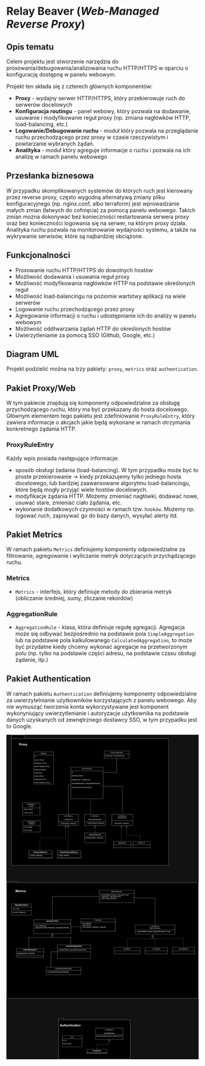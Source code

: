 # Relay Beaver (_Web-Managed Reverse Proxy_)

## Opis tematu

Celem projektu jest stworzenie narzędzia do proxowania/debugowania/analizowania ruchu HTTP/HTTPS
w oparciu o konfigurację dostępną w panelu webowym.

Projekt ten składa się z czterech głównych komponentów:

- **Proxy** - wydajny serwer HTTP/HTTPS, który przekierowuje ruch do serwerów docelowych
- **Konfiguracja routingu** - panel webowy, który pozwala na dodawanie, usuwanie i modyfikowanie reguł proxy
  (np. zmiana nagłówków HTTP, load-balancing, etc.)
- **Logowanie/Debugowanie ruchu** - moduł który pozwala na przeglądanie ruchu przechodzącego
  przez proxy w czasie rzeczywistym i powtarzanie wybranych żądań.
- **Analityka** - moduł który agreguje informacje o ruchu i pozwala na ich analizę w ramach panelu webowego

## Przesłanka biznesowa

W przypadku skomplikowanych systemów do których ruch jest kierowany przez reverse proxy,
często wygodną alternatywą zmiany pliku konfiguracyjnego (np. nginx.conf, albo terraform) jest
wprowadzanie małych zmian (łatwych do cofnięcia) za pomocą panelu webowego. Takich
zmian można dokonywać bez konieczności restartowania serwera proxy oraz bez konieczności
logowania się na serwer, na którym proxy działa.
Analityka ruchu pozwala na monitorowanie wydajności systemu, a także na wykrywanie
serwisów, które są najbardziej obciążone.

## Funkcjonalności

- Proxowanie ruchu HTTP/HTTPS do dowolnych hostów
- Możliwość dodawania i usuwania reguł proxy
- Możliwość modyfikowania nagłówków HTTP na podstawie określonych reguł
- Możliwość load-balancingu na poziomie wartstwy aplikacji na wiele serwerów
- Logowanie ruchu przechodzącego przez proxy
- Agregowanie informacji o ruchu i udostępnianie ich do analizy w panelu webowym
- Możliwość oddtwarzania żądań HTTP do określonych hostów
- Uwierzytlenianie za pomocą SSO (Github, Google, etc.)

## Diagram UML

Projekt podzielić można na trzy pakiety: `proxy`, `metrics` oraz `authentication`.

## Pakiet Proxy/Web

W tym pakiecie znajdują się komponenty odpowiedzialne za obsługę przychodzącego ruchu, który ma być
przekazany do hosta docelowego.
Głównym elementem tego pakietu jest zdefiniowanie `ProxyRuleEntry`, który zawiera informacje o akcjach jakie będą
wykonane w ramach otrzymania konkretnego żądania HTTP.

### ProxyRuleEntry

Każdy wpis posiada następujące informacje:

- sposób obsługi żadania (load-balancing). W tym przypadku może być to proste przekierowanie -> kiedy przekazujemy tylko jednego hosta docelowego,
  lub bardziej zaawansowane algorytmu load-balancingu, które będą mogły przyjąć wiele hostów docelowych.
- modyfikacje żądania HTTP. Możemy zmieniać nagłówki, dodawać nowe, usuwać stare, zmieniać ciało żądania, etc.
- wykonanie dodatkowych czynności w ramach tzw. `hooków`. Możemy np. logować ruch, zapisywać go do bazy danych, wysyłać alerty itd.

## Pakiet Metrics

W ramach pakietu `Metrics` definiujemy komponenty odpowiedzialne za filtrowanie, agregowanie i wyliczanie
metryk dotyczących przychądzącego ruchu.

### Metrics

- `Metrics` - interfejs, który definiuje metody do zbierania metryk (obliczanie średniej, sumy, zliczanie rekordów)

### AggregationRule

- `AggregationRule` - klasa, która definiuje regułę agregacji. Agregacja może się odbywać bezpośrednio na podstawie pola `SimpleAggregation` lub
  na podstawie pola kalkulowanego `CalculatedAggregation`, to może być przydatne kiedy chcemy wykonać agregacje na przetworzonym polu (np. tylko na podstawie części adresu, na podstawie czasu obsługi żądanie, itp.)

## Pakiet Authentication

W ramach pakietu `Authentication` definiujemy komponenty odpowiedzialne za uwierzytelnianie użytkowników korzystających z panelu webowego.
Aby nie wymusząć tworzenia konta wykorzystywane jest komponent wykonyniujący uwierzytlenianie i autoryzacje użytkownika na podstawie danych uzyskanych od zewnętrznego dostawcy SSO,
w tym przypadku jest to Google.

![Diagram UML](./assets/uml-diagram.png)

